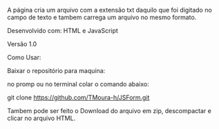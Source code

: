 A página cria um arquivo com a extensão txt daquilo que foi digitado no campo de texto e tambem carrega um arquivo no mesmo formato.

Desenvolvido com: HTML e JavaScript

Versão
1.0

Como Usar:

Baixar o repositório para maquina:

no promp ou no terminal colar o comando abaixo:

git clone https://github.com/TMoura-h/JSForm.git

Tambem pode ser feito o Download do arquivo em zip, descompactar e clicar no arquivo HTML. 

